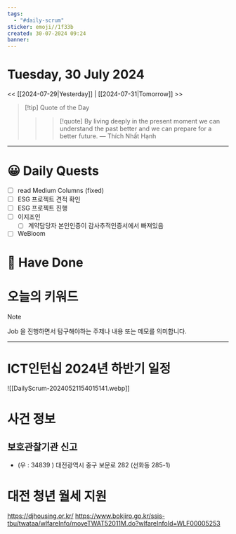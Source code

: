 ```yaml
---
tags:
  - "#daily-scrum"
sticker: emoji//1f33b
created: 30-07-2024 09:24
banner:
---
```

# Tuesday, 30 July 2024
<< [[2024-07-29|Yesterday]] | [[2024-07-31|Tomorrow]] >>

> [!tip] Quote of the Day  
> > > [!quote] By living deeply in the present moment we can understand the past better and we can prepare for a better future.
> — Thích Nhất Hạnh

---

#  😀 Daily Quests
- [ ] read Medium Columns (fixed)
- [ ] ESG 프로젝트 견적 확인
- [ ] ESG 프로젝트 진행
- [ ] 이지조인
	- [ ] 계약담당자 본인인증이 감사추적인증서에서 빠져있음
- [ ] WeBloom
# 🙂 Have Done



# 오늘의 키워드

> [!NOTE]
> Job 을 진행하면서 탐구해야하는 주제나 내용 또는 메모를 의미합니다.


---
# ICT인턴십 2024년 하반기 일정
![[DailyScrum-20240521154015141.webp]]

# 사건 정보

## 보호관찰기관 신고
- (우 : 34839 ) 대전광역시 중구 보문로 282 (선화동 285-1)


# 대전 청년 월세 지원
https://djhousing.or.kr/
https://www.bokjiro.go.kr/ssis-tbu/twataa/wlfareInfo/moveTWAT52011M.do?wlfareInfoId=WLF00005253